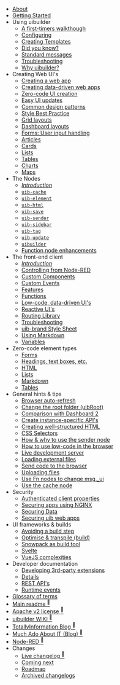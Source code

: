 * [About](/about.md)
* [Getting Started](/using/getting-started.md)
* Using <span class="uib-name"><span class="uib-red">ui</span>builder</span>
  * [A first-timers walkthough](walkthrough1.md "Let's get started!")
  * [Configuring](uib-configuration.md "Configure the UIBUILDER platform. Affects all uibuilder nodes")
  * [Creating Templates](creating-templates "Pre-defined and reusable front-end code, dependencies, and optional build steps")
  * [Did you know?](did-you-know.md "Things you might not know about UIBUILDER")
  * [Standard messages](pre-defined-msgs.md "Catalogue of messages and properties")
  * [Troubleshooting](using/troubleshooting.md "Dealing with things that aren't working properly")
  * [Why <span class="uib-name"><span class="uib-red">ui</span>builder</span>?](using/why-uibuilder.md "Why would I want to use UIBUILDER?")
* Creating Web UI's
  * [Creating a web app](/creating-uis/creating-web-apps.md "How to create a web app using UIBUILDER")
  * [Creating data-driven web apps](web-app-workflow.md "Different styles and workflows you can use")
  * [Zero-code UI creation](using/zero-code-ui.md "Dynamically creating web UI's")
  * [Easy UI updates](/using/easy-ui-updates.md "Updating web UI content and attributes dynamically from Node-RED")
  * [Common design patterns](/using/design-patterns.md "Common ways to create web apps and dashboards with Node-RED and UIBUILDER")
  * [Style Best Practice](/creating-uis/css-best-practice.md "Some simple guidelines and good practices for creating flexible layouts using CSS")
  * [Grid layouts](/creating-uis/grid-layouts.md "Creating a content-heavy grid layout using CSS Grid")
  * [Dashboard layouts](/creating-uis/dashboard-layouts.md "Creating a dashboard-style layout using CSS Grid")
  * [Forms: User input handling](creating-uis/form-handling.md "Handling input using forms and other input elements")
  * [Articles](creating-uis/articles.md)
  * [Cards](creating-uis/cards.md)
  * [Lists](creating-uis/lists.md)
  * [Tables](creating-uis/tables.md)
  * [Charts](creating-uis/charts.md)
  * [Maps](creating-uis/maps.md)
* The Nodes
  * *[Introduction](nodes/README.md)*
  * [`uib-cache`](nodes/uib-cache.md "Cache data so that (re)loaded pages get the latest")
  * [`uib-element`](nodes/uib-element.md "no-code creation of page elements")
  * [`uib-html`](nodes/uib-html.md "Hydrate low-code JSON UI descriptions into HTML in Node-RED rather than the browser")
  * [`uib-save`](nodes/uib-save.md "Save files to the served folder of a given uibuilder node")
  * [`uib-sender`](nodes/uib-sender.md "Tunnel messages direct to a uibuilder node - with optional return. Use lightly if at all")
  * [`uib-sidebar`](nodes/uib-sidebar.md "Creates a simple UI in the Node-RED Editor sidebar")
  * [`uib-tag`](nodes/uib-tag.md "no-code creation of ANY HTML tag")
  * [`uib-update`](nodes/uib-update.md "no-code update of any existing HTML page element")
  * [`uibuilder`](nodes/uibuilder.md "The main node")
  * [Function node enhancements](nodes/function-node.md)
* The front-end client
  * *[Introduction](client-docs/readme.md)*
  * [Controlling from Node-RED](client-docs/control-from-node-red.md)
  * [Custom Components](client-docs/custom-components.md "AKA 'Widgets', built-in and external elements to incorporate in your UI")
  * [Custom Events](client-docs/custom-events.md)
  * [Features](client-docs/features.md)
  * [Functions](client-docs/functions.md)
  * [Low-code, data-driven UI's](client-docs/config-driven-ui.md)
  * [Reactive UI's](client-docs/reactive.md)
  * [Routing Library](client-docs/fe-router.md "A full-featured front-end router for Single Page Apps and other use")
  * [Troubleshooting](client-docs/troubleshooting.md)
  * [uib-brand Style Sheet](client-docs/uib-brand-css.md "How to use the UIBUILDER standard style sheet uib-brand.css")
  * [Using Markdown](client-docs/markdown.md "How to render Markdown in UIBUILDER pages")
  * [Variables](client-docs/variables.md)
* Zero-code element types
  * [Forms](elements/forms.md)
  * [Headings, text boxes, etc.](elements/other.md)
  * [HTML](elements/html.md)
  * [Lists](elements/lists.md)
  * [Markdown](elements/markdown.md)
  * [Tables](elements/tables.md)
* General hints & tips
  * [Browser auto-refresh](how-to/browser-refresh.md "Automatically reload your page after a change")
  * [Change the root folder (uibRoot)](how-to/changing-uibroot.md)
  * [Comparison with Dashboard 2](using/compare-d2.md)
  * [Create instance-specific API's](how-to/instance-apis.md)
  * [Creating well-structured HTML](how-to/well-structured-html.md "How to code a well-formed HTML page")
  * [CSS Selectors](how-to/css-selectors.md)
  * [How & why to use the sender node](how-to/sender-node.md)
  * [How to use low-code in the browser](how-to/use-low-code-in-fe.md "Define and update elements in the browser using low-code")
  * [Live development server](how-to/dev-server.md "How to use Node-RED as a live web development server")
  * [Loading external files](how-to/load-external-files.md "Including HTML, styles, scripts, and web components")
  * [Send code to the browser](how-to/send-code-to-fe.md "Dynamically send JavaScript code from Node-RED to browser clients")
  * [Uploading files](how-to/send-file-to-server.md "How to send files from the browser to Node-RED")
  * [Use Fn nodes to change msg._ui](how-to/function-node.md)
  * [Use the cache node](how-to/cache-node.md)
* Security
  * [Authenticated client properties](security/authenticated-client-properties.md "A standardised msg._client message property added to both UIBUILDER and Dashboard 2.0 outputs when an authenticated client is detected")
  * [Securing apps using NGINX](security/uib-security-nginx.md "How to use NGINX as a reverse proxy with TLS and identity authentication")
  * [Securing Data](security/securing-data.md "How to use flows and uibiulder middleware to secure your data")
  * [Securing uib web apps](security/security.md "Overview of general web app security with some specifics for Node-RED and UIBUILDER")
* UI frameworks & builds
  * [Avoiding a build step](front-end-no-build.md)
  * [Optimise & transpile (build)](front-end-builds.md)
  * [Snowpack as build tool](front-end-build-snowpack.md)
  * [Svelte](svelte.md)
  * [VueJS complexities](vue-complexities.md)
* Developer documentation
  * [Developing 3rd-party extensions](dev/3rd-party-extensions.md "How to create extension nodes that work with UIBUILDER")
  * [Details](dev/README.md)
  * [REST API's](apis/readme.md)
  * [Runtime events](dev/uib-event-comms.md "Node-RED runtime events used in UIBUILDER")
* [Glossary of terms](glossary.md)
* [Main readme <sup>🔗</sup>](uibhome)
* [Apache v2 license <sup>🔗</sup>](https://github.com/TotallyInformation/node-red-contrib-uibuilder/blob/main/LICENSE)
* [<span class="uib-name"><span class="uib-red">ui</span>builder</span> WIKI <sup>🔗</sup>](https://github.com/TotallyInformation/node-red-contrib-uibuilder/wiki)
* [TotallyInformation Blog <sup>🔗</sup>](https://www.totallyinformation.com "My current blog")
* [Much Ado About IT (Blog) <sup>🔗</sup>](https://it.knightnet.org.uk "My old blog")
* [Node-RED <sup>🔗</sup>](https://nodered.org/)
* Changes
  * [Live changelog <sup>🔗</sup>](changelog "List of all changes for the current major version")
  * [Coming next](roadmap/next.md "Things being worked on and due soon")
  * [Roadmap](roadmap/readme.md "The full backlog of things to do")
  * [Archived changelogs](archived/changelog-archive.md "Lists of changes from previous major versions")
